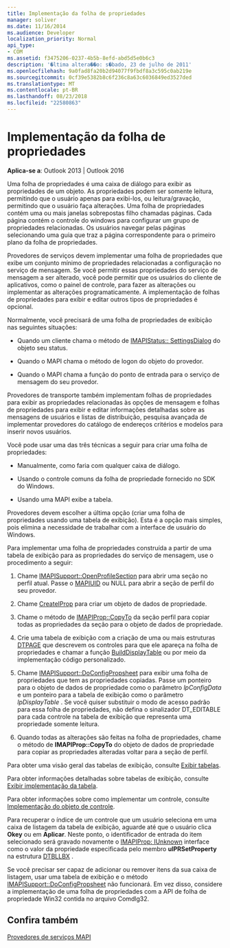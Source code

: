 ```yaml
---
title: Implementação da folha de propriedades
manager: soliver
ms.date: 11/16/2014
ms.audience: Developer
localization_priority: Normal
api_type:
- COM
ms.assetid: f3475206-0237-4b5b-8efd-abd5d5e0b6c3
description: '�ltima altera��o: s�bado, 23 de julho de 2011'
ms.openlocfilehash: 9a0fad8fa20b2d94077f9fbdf8a3c595c0ab219e
ms.sourcegitcommit: 0cf39e5382b8c6f236c8a63c6036849ed3527ded
ms.translationtype: MT
ms.contentlocale: pt-BR
ms.lasthandoff: 08/23/2018
ms.locfileid: "22580863"
---
```

# <a name="property-sheet-implementation"></a>Implementação da folha de propriedades

  
  
**Aplica-se a**: Outlook 2013 | Outlook 2016 
  
Uma folha de propriedades é uma caixa de diálogo para exibir as propriedades de um objeto. As propriedades podem ser somente leitura, permitindo que o usuário apenas para exibi-los, ou leitura/gravação, permitindo que o usuário faça alterações. Uma folha de propriedades contém uma ou mais janelas sobrepostas filho chamadas páginas. Cada página contém o controle do windows para configurar um grupo de propriedades relacionadas. Os usuários navegar pelas páginas selecionando uma guia que traz a página correspondente para o primeiro plano da folha de propriedades.
  
Provedores de serviços devem implementar uma folha de propriedades que exibe um conjunto mínimo de propriedades relacionadas a configuração no serviço de mensagem. Se você permitir essas propriedades do serviço de mensagem a ser alterado, você pode permitir que os usuários do cliente de aplicativos, como o painel de controle, para fazer as alterações ou implementar as alterações programaticamente. A implementação de folhas de propriedades para exibir e editar outros tipos de propriedades é opcional. 
  
Normalmente, você precisará de uma folha de propriedades de exibição nas seguintes situações:
  
- Quando um cliente chama o método de [IMAPIStatus:: SettingsDialog](imapistatus-settingsdialog.md) do objeto seu status. 
    
- Quando o MAPI chama o método de logon do objeto do provedor.
    
- Quando o MAPI chama a função do ponto de entrada para o serviço de mensagem do seu provedor.
    
Provedores de transporte também implementam folhas de propriedades para exibir as propriedades relacionadas às opções de mensagem e folhas de propriedades para exibir e editar informações detalhadas sobre as mensagens de usuários e listas de distribuição, pesquisa avançada de implementar provedores do catálogo de endereços critérios e modelos para inserir novos usuários.
  
Você pode usar uma das três técnicas a seguir para criar uma folha de propriedades:
  
- Manualmente, como faria com qualquer caixa de diálogo.
    
- Usando o controle comuns da folha de propriedade fornecido no SDK do Windows.
    
- Usando uma MAPI exibe a tabela.
    
Provedores devem escolher a última opção (criar uma folha de propriedades usando uma tabela de exibição). Esta é a opção mais simples, pois elimina a necessidade de trabalhar com a interface de usuário do Windows. 
  
Para implementar uma folha de propriedades construída a partir de uma tabela de exibição para as propriedades do serviço de mensagem, use o procedimento a seguir:
  
1. Chame [IMAPISupport::OpenProfileSection](imapisupport-openprofilesection.md) para abrir uma seção no perfil atual. Passe o [MAPIUID](mapiuid.md) ou NULL para abrir a seção de perfil do seu provedor. 
    
2. Chame [CreateIProp](createiprop.md) para criar um objeto de dados de propriedade. 
    
3. Chame o método de [IMAPIProp::CopyTo](imapiprop-copyto.md) da seção perfil para copiar todas as propriedades da seção para o objeto de dados de propriedade. 
    
4. Crie uma tabela de exibição com a criação de uma ou mais estruturas [DTPAGE](dtpage.md) que descrevem os controles para que ele apareça na folha de propriedades e chamar a função [BuildDisplayTable](builddisplaytable.md) ou por meio da implementação código personalizado. 
    
5. Chame [IMAPISupport::DoConfigPropsheet](imapisupport-doconfigpropsheet.md) para exibir uma folha de propriedades que tem as propriedades copiadas. Passe um ponteiro para o objeto de dados de propriedade como o parâmetro _lpConfigData_ e um ponteiro para a tabela de exibição como o parâmetro _lpDisplayTable_ . Se você quiser substituir o modo de acesso padrão para essa folha de propriedades, não defina o sinalizador DT_EDITABLE para cada controle na tabela de exibição que representa uma propriedade somente leitura. 
    
6. Quando todas as alterações são feitas na folha de propriedades, chame o método de **IMAPIProp::CopyTo** do objeto de dados de propriedade para copiar as propriedades alteradas voltar para a seção de perfil. 
    
Para obter uma visão geral das tabelas de exibição, consulte [Exibir tabelas](display-tables.md). 
  
Para obter informações detalhadas sobre tabelas de exibição, consulte [Exibir implementação da tabela](display-table-implementation.md). 
  
Para obter informações sobre como implementar um controle, consulte [Implementação do objeto de controle](control-object-implementation.md).
  
Para recuperar o índice de um controle que um usuário seleciona em uma caixa de listagem da tabela de exibição, aguarde até que o usuário clica **Okey** ou em **Aplicar**. Neste ponto, o identificador de entrada do item selecionado será gravado novamente o [IMAPIProp: IUnknown](imapipropiunknown.md) interface como o valor da propriedade especificada pelo membro **ulPRSetProperty** na estrutura [DTBLLBX](dtbllbx.md) . 
  
Se você precisar ser capaz de adicionar ou remover itens da sua caixa de listagem, usar uma tabela de exibição e o método [IMAPISupport::DoConfigPropsheet](imapisupport-doconfigpropsheet.md) não funcionará. Em vez disso, considere a implementação de uma folha de propriedades com a API de folha de propriedade Win32 contida no arquivo Comdlg32. 
  
## <a name="see-also"></a>Confira também



[Provedores de serviços MAPI](mapi-service-providers.md)

